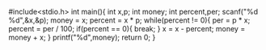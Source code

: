 #include<stdio.h>
int main(){
	int x,p;
	int money;
	int percent,per;
	scanf("%d %d",&x,&p);
	money = x;
	percent = x * p;
	while(percent != 0){
		per = p * x;
		percent = per / 100;
		if(percent == 0){
		    break;
		}
		x = x - percent;
		money = money + x;
	}
	printf("%d",money);
	return 0;
}
